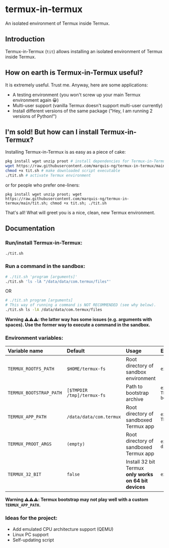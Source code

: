 # termux-in-termux
An isolated environment of Termux inside Termux.

## Introduction
Termux-in-Termux (`tit`) allows installing an isolated environment of Termux inside Termux.

## How on earth is Termux-in-Termux useful?
It is extremely useful. Trust me. Anyway, here are some applications:
- A testing environment (you won't screw up your main Termux environment again 😀)
- Multi-user support (vanilla Termux doesn't support multi-user currently)
- Install different versions of the same package ("Hey, I am running 2 versions of Python!")

## I'm sold! But how can I install Termux-in-Termux?
Installing Termux-in-Termux is as easy as a piece of cake:
```bash
pkg install wget unzip proot # install dependencies for Termux-in-Termux
wget https://raw.githubusercontent.com/marquis-ng/termux-in-termux/main/tit.sh # download script
chmod +x tit.sh # make downloaded script executable
./tit.sh # activate Termux environment
```
or for people who prefer one-liners:
```
pkg install wget unzip proot; wget https://raw.githubusercontent.com/marquis-ng/termux-in-termux/main/tit.sh; chmod +x tit.sh; ./tit.sh
```
That's all! What will greet you is a nice, clean, new Termux environment.

## Documentation
### Run/install Termux-in-Termux:
```bash
./tit.sh
```

### Run a command in the sandbox:
```bash
# ./tit.sh 'program [arguments]'
./tit.sh 'ls -lA "/data/data/com.termux/files"'
```
OR
```bash
# ./tit.sh program [arguments]
# This way of running a command is NOT RECOMMENDED (see why below).
./tit.sh ls -lA /data/data/com.termux/files
```

**Warning ⚠️⚠️⚠️: the latter way has some issues (e.g. arguments with spaces). Use the former way to execute a command in the sandbox.**

### Environment variables:
| Variable name | Default | Usage | Example |
| :-- | :-- | :-- | :-- |
| `TERMUX_ROOTFS_PATH` | `$HOME/termux-fs` | Root directory of sandbox environment | `export TERMUX_ROOTFS_PATH="$HOME/sandbox"` |
| `TERMUX_BOOTSTRAP_PATH` | `[$TMPDIR /tmp]/termux-fs` | Path to bootstrap archive | `export TERMUX_BOOTSTRAP_PATH="/sdcard/Download/termux-bootstrap.zip"` |
| `TERMUX_APP_PATH` | `/data/data/com.termux` | Root directory of sandboxed Termux app | `export TERMUX_APP_PATH="/data/data/com.mytermux"` |
| `TERMUX_PROOT_ARGS` | `(empty)` | Root directory of sandboxed Termux app | `export TERMUX_PROOT_ARGS"-b \"/sdcard/my dir:/dir\""` |
| `TERMUX_32_BIT` | `false` | Install 32 bit Termux **only works on 64 bit devices** | `export TEMUX_32_BIT="true"` |

**Warning ⚠️⚠️⚠️: Termux bootstrap may not play well with a custom `TERMUX_APP_PATH`.**


### Ideas for the project:
- Add emulated CPU architecture support (QEMU)
- Linux PC support
- Self-updating script
